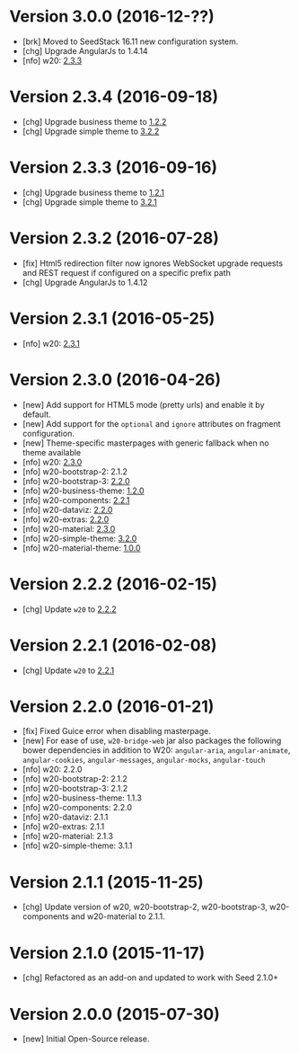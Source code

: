 # Version 3.0.0 (2016-12-??)

* [brk] Moved to SeedStack 16.11 new configuration system.
* [chg] Upgrade AngularJs to 1.4.14
* [nfo] w20: [2.3.3](https://github.com/seedstack/w20/releases/tag/v2.3.3)

# Version 2.3.4 (2016-09-18)

* [chg] Upgrade business theme to [1.2.2](https://github.com/seedstack/w20-business-theme/releases/tag/v1.2.2)
* [chg] Upgrade simple theme to [3.2.2](https://github.com/seedstack/w20-simple-theme/releases/tag/v3.2.2)

# Version 2.3.3 (2016-09-16)

* [chg] Upgrade business theme to [1.2.1](https://github.com/seedstack/w20-business-theme/releases/tag/v1.2.1)
* [chg] Upgrade simple theme to [3.2.1](https://github.com/seedstack/w20-simple-theme/releases/tag/v3.2.1)

# Version 2.3.2 (2016-07-28)

* [fix] Html5 redirection filter now ignores WebSocket upgrade requests and REST request if configured on a specific prefix path
* [chg] Upgrade AngularJs to 1.4.12

# Version 2.3.1 (2016-05-25)

* [nfo] w20: [2.3.1](https://github.com/seedstack/w20/releases/tag/v2.3.1)

# Version 2.3.0 (2016-04-26)

* [new] Add support for HTML5 mode (pretty urls) and enable it by default.
* [new] Add support for the `optional` and `ignore` attributes on fragment configuration.
* [new] Theme-specific masterpages with generic fallback when no theme available
* [nfo] w20: [2.3.0](https://github.com/seedstack/w20/releases/tag/v2.3.0)
* [nfo] w20-bootstrap-2: 2.1.2
* [nfo] w20-bootstrap-3: [2.2.0](https://github.com/seedstack/w20-bootstrap-3/releases/tag/v2.2.0)
* [nfo] w20-business-theme: [1.2.0](https://github.com/seedstack/w20-business-theme/releases/tag/v1.2.0)
* [nfo] w20-components: [2.2.1](https://github.com/seedstack/w20-components/releases/tag/v2.2.1)
* [nfo] w20-dataviz: [2.2.0](https://github.com/seedstack/w20-dataviz/releases/tag/v2.2.0)
* [nfo] w20-extras: [2.2.0](https://github.com/seedstack/w20-extras/releases/tag/v2.2.0)
* [nfo] w20-material: [2.3.0](https://github.com/seedstack/w20/releases/tag/v2.3.0)
* [nfo] w20-simple-theme: [3.2.0](https://github.com/seedstack/w20-simple-theme/releases/v3.2.0)
* [nfo] w20-material-theme: [1.0.0](https://github.com/seedstack/w20-material-theme/releases/tag/v1.0.0)

# Version 2.2.2 (2016-02-15)

* [chg] Update `w20` to [2.2.2](https://github.com/seedstack/w20/releases/tag/v2.2.2)

# Version 2.2.1 (2016-02-08)

* [chg] Update `w20` to [2.2.1](https://github.com/seedstack/w20/releases/tag/v2.2.1)

# Version 2.2.0 (2016-01-21)

* [fix] Fixed Guice error when disabling masterpage.
* [new] For ease of use, `w20-bridge-web` jar also packages the following bower dependencies in addition to W20: `angular-aria`, `angular-animate`, `angular-cookies`, `angular-messages`, `angular-mocks`, `angular-touch`
* [nfo] w20: 2.2.0
* [nfo] w20-bootstrap-2: 2.1.2
* [nfo] w20-bootstrap-3: 2.1.2
* [nfo] w20-business-theme: 1.1.3
* [nfo] w20-components: 2.2.0
* [nfo] w20-dataviz: 2.1.1
* [nfo] w20-extras: 2.1.1
* [nfo] w20-material: 2.1.3
* [nfo] w20-simple-theme: 3.1.1

# Version 2.1.1 (2015-11-25)

* [chg] Update version of w20, w20-bootstrap-2, w20-bootstrap-3, w20-components and w20-material to 2.1.1.

# Version 2.1.0 (2015-11-17)

* [chg] Refactored as an add-on and updated to work with Seed 2.1.0+

# Version 2.0.0 (2015-07-30)

* [new] Initial Open-Source release.
